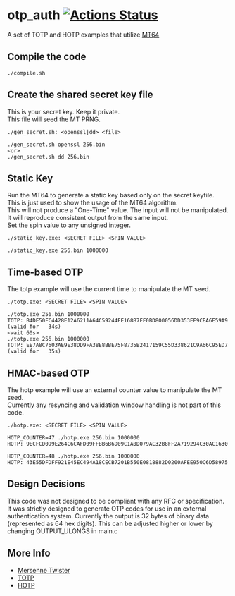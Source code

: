 # otp_auth [![Actions Status](https://github.com/Fullaxx/otp_auth/workflows/CI/badge.svg)](https://github.com/Fullaxx/otp_auth/actions)
A set of TOTP and HOTP examples that utilize [MT64](http://www.math.sci.hiroshima-u.ac.jp/m-mat/MT/VERSIONS/C-LANG/mt19937-64.c)

## Compile the code
```
./compile.sh
```

## Create the shared secret key file
This is your secret key. Keep it private. \
This file will seed the MT PRNG.
```
./gen_secret.sh: <openssl|dd> <file>

./gen_secret.sh openssl 256.bin
<or>
./gen_secret.sh dd 256.bin
```

## Static Key
Run the MT64 to generate a static key based only on the secret keyfile. \
This is just used to show the usage of the MT64 algorithm. \
This will not produce a "One-Time" value. The input will not be manipulated. \
It will reproduce consistent output from the same input. \
Set the spin value to any unsigned integer.
```
./static_key.exe: <SECRET FILE> <SPIN VALUE>

./static_key.exe 256.bin 1000000
```

## Time-based OTP
The totp example will use the current time to manipulate the MT seed.
```
./totp.exe: <SECRET FILE> <SPIN VALUE>

./totp.exe 256.bin 1000000
TOTP: B4DE50FC4428E12A6211A64C59244FE168B7FF0BD800056DD353EF9CEA6E59A9 (valid for   34s)
<wait 60s>
./totp.exe 256.bin 1000000
TOTP: EE7A8C7603AE9E38DD9FA38E8BBE75F8735B2417159C55D338621C9A66C95ED7 (valid for   35s)
```

## HMAC-based OTP
The hotp example will use an external counter value to manipulate the MT seed. \
Currently any resyncing and validation window handling is not part of this code.
```
./hotp.exe: <SECRET FILE> <SPIN VALUE>

HOTP_COUNTER=47 ./hotp.exe 256.bin 1000000
HOTP: 9ECFCD099E264C6CAFD09FFBB6B6D09C1A0D079AC32B8FF2A719294C30AC1630

HOTP_COUNTER=48 ./hotp.exe 256.bin 1000000
HOTP: 43E55DFDFF921E45EC494A18CECB7201B550E0818882D0200AFEE950C6D58975
```

## Design Decisions
This code was not designed to be compliant with any RFC or specification. It was strictly designed to generate OTP codes for use in an external authentication system.
Currently the output is 32 bytes of binary data (represented as 64 hex digits). This can be adjusted higher or lower by changing OUTPUT_ULONGS in main.c

## More Info
* [Mersenne Twister](https://en.wikipedia.org/wiki/Mersenne_Twister)
* [TOTP](https://en.wikipedia.org/wiki/Time-based_one-time_password)
* [HOTP](https://en.wikipedia.org/wiki/HMAC-based_one-time_password)
